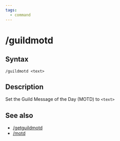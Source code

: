 ```yaml
---
tags:
  - command
---
```


# /guildmotd

## Syntax

<!--cmd-syntax-start-->
```eqcommand
/guildmotd <text>
```
<!--cmd-syntax-end-->

## Description

<!--cmd-desc-start-->
Set the Guild Message of the Day (MOTD) to `<text>`
<!--cmd-desc-end-->

## See also

- [/getguildmotd](cmd-getguildmotd.md)
- [/motd](cmd-motd.md)
